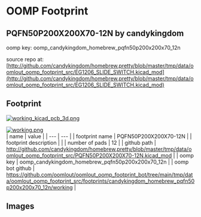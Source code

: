 # OOMP Footprint  
## PQFN50P200X200X70-12N  by candykingdom  
  
oomp key: oomp_candykingdom_homebrew_pqfn50p200x200x70_12n  
  
source repo at: [http://github.com/candykingdom/homebrew.pretty/blob/master/tmp/data/oomlout_oomp_footprint_src/‎EG1206‎_SLIDE_SWITCH.kicad_mod](http://github.com/candykingdom/homebrew.pretty/blob/master/tmp/data/oomlout_oomp_footprint_src/‎EG1206‎_SLIDE_SWITCH.kicad_mod)  
## Footprint  
  
[![working_kicad_pcb_3d.png](working_kicad_pcb_3d_600.png)](working_kicad_pcb_3d.png)  
  
[![working.png](working_600.png)](working.png)  
| name | value | 
| --- | --- | 
| footprint name | PQFN50P200X200X70-12N | 
| footprint description |  | 
| number of pads | 12 | 
| github path | http://github.com/candykingdom/homebrew.pretty/blob/master/tmp/data/oomlout_oomp_footprint_src/PQFN50P200X200X70-12N.kicad_mod | 
| oomp key | oomp_candykingdom_homebrew_pqfn50p200x200x70_12n | 
| oomp bot github | https://github.com/oomlout/oomlout_oomp_footprint_bot/tree/main/tmp/data/oomlout_oomp_footprint_src/footprints/candykingdom_homebrew_pqfn50p200x200x70_12n/working | 
## Images  
